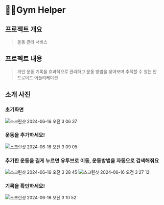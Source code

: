 # 💪🏿Gym Helper
## 프로젝트 개요
> 운동 관리 서비스
## 프로젝트 내용
> 개인 운동 기록을 효과적으로 관리하고 운동 방법을 찾아보며 추적할 수 있는 안드로이드 어플리케이션
## 소개 사진
### 초기화면
![스크린샷 2024-06-16 오전 3 06 37](https://github.com/Jminu/GymHelper/assets/99392443/914963da-2bbc-4af9-b376-9bda1b402aac)
### 운동을 추가하세요!
![스크린샷 2024-06-16 오전 3 09 05](https://github.com/Jminu/GymHelper/assets/99392443/138aab09-979a-4b6b-b094-f6d354906d9a)
### 추가한 운동을 길게 누르면 유투브로 이동, 운동방법을 자동으로 검색해줘요
![스크린샷 2024-06-16 오전 3 28 45](https://github.com/Jminu/GymHelper/assets/99392443/92c40e98-3dae-41a7-be64-a35af403be76)
![스크린샷 2024-06-16 오전 3 27 12](https://github.com/Jminu/GymHelper/assets/99392443/f45fb2f6-0e25-4f5e-9b79-319a7fb3fb3a)
### 기록을 확인하세요!
![스크린샷 2024-06-16 오전 3 10 52](https://github.com/Jminu/GymHelper/assets/99392443/4c7c2901-f78a-4010-acbe-9d8b1cf330b1)
